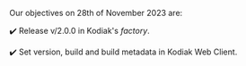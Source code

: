 Our objectives on 28th of November 2023 are:

:heavy_check_mark: Release v/2.0.0 in Kodiak's *factory*.

:heavy_check_mark: Set version, build and build metadata in Kodiak Web Client.

